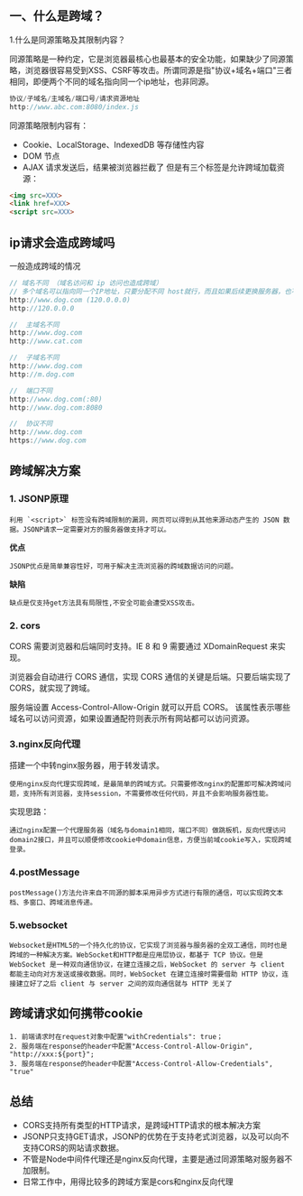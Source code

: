 ## 一、什么是跨域？
1.什么是同源策略及其限制内容？

同源策略是一种约定，它是浏览器最核心也最基本的安全功能，如果缺少了同源策略，浏览器很容易受到XSS、CSRF等攻击。所谓同源是指"协议+域名+端口"三者相同，即便两个不同的域名指向同一个ip地址，也非同源。
```js
协议/子域名/主域名/端口号/请求资源地址
http://www.abc.com:8080/index.js
```
同源策略限制内容有：
- Cookie、LocalStorage、IndexedDB 等存储性内容
- DOM 节点
- AJAX 请求发送后，结果被浏览器拦截了
但是有三个标签是允许跨域加载资源：
```html
<img src=XXX>
<link href=XXX>
<script src=XXX>
```
## ip请求会造成跨域吗
一般造成跨域的情况
```js
// 域名不同 （域名访问和 ip 访问也造成跨域）
// 多个域名可以指向同一个IP地址，只要分配不同 host就行，而且如果后续更换服务器，也不需要更改项目请求地址，只要重新解析域名就行。
http://www.dog.com (120.0.0.0)
http://120.0.0.0

//  主域名不同
http://www.dog.com
http://www.cat.com

//  子域名不同
http://www.dog.com
http://m.dog.com

//  端口不同
http://www.dog.com(:80)
http://www.dog.com:8080

//  协议不同
http://www.dog.com
https://www.dog.com
```

## 跨域解决方案
### 1. JSONP原理
    利用 `<script>` 标签没有跨域限制的漏洞，网页可以得到从其他来源动态产生的 JSON 数据。JSONP请求一定需要对方的服务器做支持才可以。

**优点**

    JSONP优点是简单兼容性好，可用于解决主流浏览器的跨域数据访问的问题。

**缺陷**

    缺点是仅支持get方法具有局限性,不安全可能会遭受XSS攻击。

### 2. cors
CORS 需要浏览器和后端同时支持。IE 8 和 9 需要通过 XDomainRequest 来实现。

浏览器会自动进行 CORS 通信，实现 CORS 通信的关键是后端。只要后端实现了 CORS，就实现了跨域。

服务端设置 Access-Control-Allow-Origin 就可以开启 CORS。 该属性表示哪些域名可以访问资源，如果设置通配符则表示所有网站都可以访问资源。
### 3.nginx反向代理
搭建一个中转nginx服务器，用于转发请求。

    使用nginx反向代理实现跨域，是最简单的跨域方式。只需要修改nginx的配置即可解决跨域问题，支持所有浏览器，支持session，不需要修改任何代码，并且不会影响服务器性能。

实现思路：

    通过nginx配置一个代理服务器（域名与domain1相同，端口不同）做跳板机，反向代理访问domain2接口，并且可以顺便修改cookie中domain信息，方便当前域cookie写入，实现跨域登录。

### 4.postMessage
    postMessage()方法允许来自不同源的脚本采用异步方式进行有限的通信，可以实现跨文本档、多窗口、跨域消息传递。

### 5.websocket
    Websocket是HTML5的一个持久化的协议，它实现了浏览器与服务器的全双工通信，同时也是跨域的一种解决方案。WebSocket和HTTP都是应用层协议，都基于 TCP 协议。但是 WebSocket 是一种双向通信协议，在建立连接之后，WebSocket 的 server 与 client 都能主动向对方发送或接收数据。同时，WebSocket 在建立连接时需要借助 HTTP 协议，连接建立好了之后 client 与 server 之间的双向通信就与 HTTP 无关了

## 跨域请求如何携带cookie
    1. 前端请求时在request对象中配置"withCredentials": true；
    2. 服务端在response的header中配置"Access-Control-Allow-Origin", "http://xxx:${port}";
    3. 服务端在response的header中配置"Access-Control-Allow-Credentials", "true"


## 总结
- CORS支持所有类型的HTTP请求，是跨域HTTP请求的根本解决方案
- JSONP只支持GET请求，JSONP的优势在于支持老式浏览器，以及可以向不支持CORS的网站请求数据。
- 不管是Node中间件代理还是nginx反向代理，主要是通过同源策略对服务器不加限制。
- 日常工作中，用得比较多的跨域方案是cors和nginx反向代理

